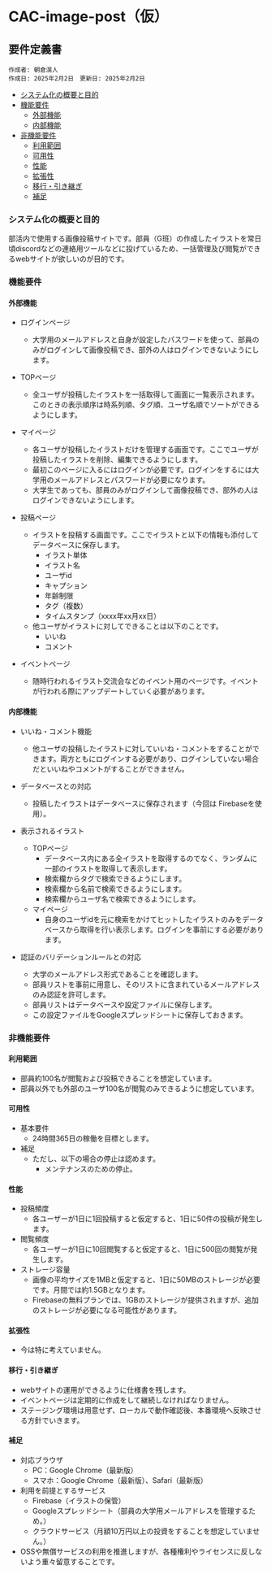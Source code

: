 # CAC-image-post（仮）

## 要件定義書
```
作成者: 朝倉滉人
作成日: 2025年2月2日　更新日: 2025年2月2日
```

- [システム化の概要と目的](#システム化の概要と目的)
- [機能要件](#機能要件)
    - [外部機能](#外部機能)
    - [内部機能](#内部機能)
- [非機能要件](#非機能要件)
    - [利用範囲](#利用範囲)
    - [可用性](#可用性)
    - [性能](#性能)
    - [拡張性](#拡張性)
    - [移行・引き継ぎ](#移行引き継ぎ)
    - [補足](#補足)


### システム化の概要と目的

部活内で使用する画像投稿サイトです。部員（G班）の作成したイラストを常日頃discordなどの連絡用ツールなどに投げているため、一括管理及び閲覧ができるwebサイトが欲しいのが目的です。

### 機能要件

#### 外部機能

- ログインページ
    - 大学用のメールアドレスと自身が設定したパスワードを使って、部員のみがログインして画像投稿でき、部外の人はログインできないようにします。

- TOPページ
    - 全ユーザが投稿したイラストを一括取得して画面に一覧表示されます。このときの表示順序は時系列順、タグ順、ユーザ名順でソートができるようにします。

- マイページ
    - 各ユーザが投稿したイラストだけを管理する画面です。ここでユーザが投稿したイラストを削除、編集できるようにします。
    - 最初このページに入るにはログインが必要です。ログインをするには大学用のメールアドレスとパスワードが必要になります。
    - 大学生であっても、部員のみがログインして画像投稿でき、部外の人はログインできないようにします。

- 投稿ページ
    - イラストを投稿する画面です。ここでイラストと以下の情報も添付してデータベースに保存します。
        - イラスト単体
        - イラスト名
        - ユーザid
        - キャプション
        - 年齢制限
        - タグ（複数）
        - タイムスタンプ（xxxx年xx月xx日）
    - 他ユーザがイラストに対してできることは以下のことです。
        - いいね
        - コメント

- イベントページ
    - 随時行われるイラスト交流会などのイベント用のページです。イベントが行われる際にアップデートしていく必要があります。

#### 内部機能

- いいね・コメント機能
    - 他ユーザの投稿したイラストに対していいね・コメントをすることができます。両方ともにログインする必要があり、ログインしていない場合だといいねやコメントがすることができません。

- データベースとの対応
    - 投稿したイラストはデータベースに保存されます（今回は Firebaseを使用）。

- 表示されるイラスト
    - TOPページ
        - データベース内にある全イラストを取得するのでなく、ランダムに一部のイラストを取得して表示します。
        - 検索欄からタグで検索できるようにします。
        - 検索欄から名前で検索できるようにします。
        - 検索欄からユーザ名で検索できるようにします。
    - マイページ
        - 自身のユーザidを元に検索をかけてヒットしたイラストのみをデータベースから取得を行い表示します。ログインを事前にする必要があります。

- 認証のバリデーションルールとの対応
    - 大学のメールアドレス形式であることを確認します。
    - 部員リストを事前に用意し、そのリストに含まれているメールアドレスのみ認証を許可します。
    - 部員リストはデータベースや設定ファイルに保存します。
    - この設定ファイルをGoogleスプレッドシートに保存しておきます。


### 非機能要件

#### 利用範囲

- 部員約100名が閲覧および投稿できることを想定しています。
- 部員以外でも外部のユーザ100名が閲覧のみできるように想定しています。

#### 可用性

- 基本要件
    - 24時間365日の稼働を目標とします。
- 補足
    - ただし、以下の場合の停止は認めます。
        - メンテナンスのための停止。

#### 性能

- 投稿頻度
    - 各ユーザーが1日に1回投稿すると仮定すると、1日に50件の投稿が発生します。
- 閲覧頻度
    - 各ユーザーが1日に10回閲覧すると仮定すると、1日に500回の閲覧が発生します。
- ストレージ容量
    - 画像の平均サイズを1MBと仮定すると、1日に50MBのストレージが必要です。月間では約1.5GBとなります。
    - Firebaseの無料プランでは、1GBのストレージが提供されますが、追加のストレージが必要になる可能性があります。


#### 拡張性

- 今は特に考えていません。

#### 移行・引き継ぎ

- webサイトの運用ができるように仕様書を残します。
- イベントページは定期的に作成をして継続しなければなりません。
- ステージング環境は用意せず、ローカルで動作確認後、本番環境へ反映させる方針でいきます。

#### 補足

- 対応ブラウザ
    - PC：Google Chrome（最新版）
    - スマホ：Google Chrome（最新版）、Safari（最新版）
- 利用を前提とするサービス
    - Firebase（イラストの保管）
    - Googleスプレッドシート（部員の大学用メールアドレスを管理するため。）
    - クラウドサービス（月額10万円以上の投資をすることを想定していません。）
- OSSや無償サービスの利用を推進しますが、各種権利やライセンスに反しないよう重々留意することです。

